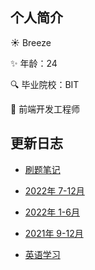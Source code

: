 ## 个人简介

☀️ Breeze

:sparkles: 年龄：24

:mag: 毕业院校：BIT

:pencil: 前端开发工程师

## 更新日志

* [刷题笔记](/time/code.html)

* [2022年 7-12月](/time/2022b.html)
  
* [2022年 1-6月](/time/2022a.html)
  
* [2021年 9-12月](/time/2021.html)

* [英语学习](/interview/english.html)